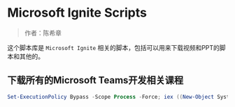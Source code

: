 # Microsoft Ignite Scripts
> 作者：陈希章 

这个脚本库是 `Microsoft Ignite` 相关的脚本，包括可以用来下载视频和PPT的脚本和其他的。


## 下载所有的Microsoft Teams开发相关课程

``` Powershell
Set-ExecutionPolicy Bypass -Scope Process -Force; iex ((New-Object System.Net.WebClient).DownloadString('https://raw.githubusercontent.com/chenxizhang/ignitescripts/master/Download-Resources.ps1') -replace '\$PSScriptRoot','(Get-Location).Path' -replace '\$sessionCodes = ""','$sessionCodes = "THR4005,BRK3160,MDEV30,THR2005R,THR3149,BRK1077,BRK3225,BRK3215,THR3040,THR3041,BRK1090"')
```